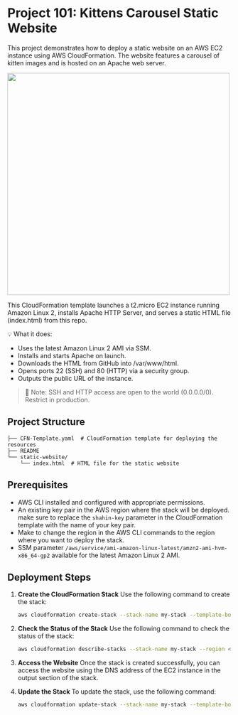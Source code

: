 # Project 101: Kittens Carousel Static Website

This project demonstrates how to deploy a static website on an AWS EC2 instance using AWS CloudFormation. The website features a carousel of kitten images and is hosted on an Apache web server.

<img src="https://cdn.hashnode.com/res/hashnode/image/upload/v1743001746879/215e7470-a842-443b-98b9-1f2d82695e25.gif" width="500" height="auto" />

This CloudFormation template launches a t2.micro EC2 instance running Amazon Linux 2, installs Apache HTTP Server, and serves a static HTML file (index.html) from this repo.

💡 What it does:
- Uses the latest Amazon Linux 2 AMI via SSM.
- Installs and starts Apache on launch.
- Downloads the HTML from GitHub into /var/www/html.
- Opens ports 22 (SSH) and 80 (HTTP) via a security group.
- Outputs the public URL of the instance.
>🔐 Note: SSH and HTTP access are open to the world (0.0.0.0/0). Restrict in production.


## Project Structure
```
├── CFN-Template.yaml  # CloudFormation template for deploying the resources
├── README  
└── static-website/  
    └── index.html  # HTML file for the static website
```

## Prerequisites
- AWS CLI installed and configured with appropriate permissions.
- An existing key pair in the AWS region where the stack will be deployed. make sure to replace the `shahin-key` parameter in the CloudFormation template with the name of your key pair.
- Make to change the region in the AWS CLI commands to the region where you want to deploy the stack.
- SSM parameter `/aws/service/ami-amazon-linux-latest/amzn2-ami-hvm-x86_64-gp2` available for the latest Amazon Linux 2 AMI.

## Deployment Steps
1. **Create the CloudFormation Stack**
   Use the following command to create the stack:
   ```sh
   aws cloudformation create-stack --stack-name my-stack --template-body file://CFN-Template.yaml --region <your-region>
   ```
2. **Check the Status of the Stack**
   Use the following command to check the status of the stack:
   ```sh
   aws cloudformation describe-stacks --stack-name my-stack --region <your-region>
   ```
3. **Access the Website**
   Once the stack is created successfully, you can access the website using the DNS address of the EC2 instance in the output section of the stack.

4. **Update the Stack**
   To update the stack, use the following command:
   ```sh
   aws cloudformation update-stack --stack-name my-stack --template-body file://CFN-Template.yaml --region <your-region>
   ```





